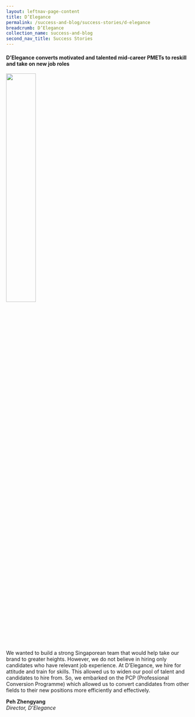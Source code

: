 ```yaml
---
layout: leftnav-page-content
title: D’Elegance
permalink: /success-and-blog/success-stories/d-elegance
breadcrumb: D’Elegance
collection_name: success-and-blog
second_nav_title: Success Stories
---
```

<h4>D’Elegance converts motivated and talented mid-career PMETs to reskill and take on new job roles</h4>

<img src="/images-2021/SuccessStories-DElegance.jpg" style="width:40%;">

<p>We wanted to build a strong Singaporean team that would help take our brand to greater heights. However, we do not believe in hiring only candidates who have relevant job experience. At D’Elegance, we hire for attitude and train for skills. This allowed us to widen our pool of talent and candidates to hire from. So, we embarked on the PCP (Professional Conversion Programme) which allowed us to convert candidates from other fields to their new positions more efficiently and effectively.</p>

<b>Peh Zhengyang</b><br>
<i>Director, D’Elegance</i>
